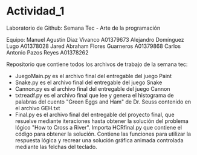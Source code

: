 # Actividad_1
Laboratorio de Github: Semana Tec - Arte de la programación

Equipo:
Manuel Agustin Diaz Vivanco A01379673
Alejandro Domínguez Lugo A01378028
Jared Abraham Flores Guarneros A01379868
Carlos Antonio Pazos Reyes A01378262

Repositorio que contiene todos los archivos de trabajo de la semana tec:
- JuegoMain.py es el archivo final del entregable del juego Paint
- Snake.py es el archivo final del entregable del juego Snake
- Cannon.py es el archivo final del entregable del juego Cannon
- txtreadf.py es el archivo final que lee y genera el histograma de palabras del cuento "Green Eggs and Ham" de Dr. Seuss contenido en el archivo GEH.txt
- Final.py es el archivo final del entregable del proyecto final, que resuelve mediante iteraciones hasta obtener la solución del problema lógico "How to Cross a River".
Importa HCRfinal.py que contiene el código para obtener la solución. Contiene las funciones para utilizar la respuesta lógica y recrear una solución gráfica animada controlada mediante las felchas del teclado.
